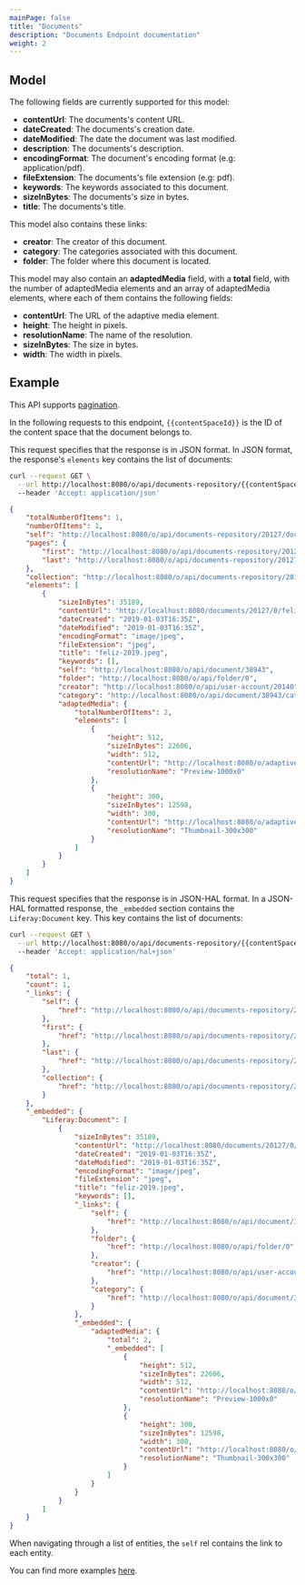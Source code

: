 ```yaml
---
mainPage: false
title: "Documents"
description: "Documents Endpoint documentation"
weight: 2
---
```


## Model

The following fields are currently supported for this model:

* **contentUrl**: The documents's content URL.
* **dateCreated**: The documents's creation date.
* **dateModified**: The date the document was last modified.
* **description**: The documents's description.
* **encodingFormat**: The document's encoding format (e.g: application/pdf).
* **fileExtension**: The documents's file extension (e.g: pdf).
* **keywords**: The keywords associated to this document.
* **sizeInBytes**: The documents's size in bytes.
* **title**: The documents's title.

This model also contains these links:

* **creator**:  The creator of this document.
* **category**: The categories associated with this document.
* **folder**: The folder where this document is located.

This model may also contain an **adaptedMedia** field,
with a **total** field, with the number of adaptedMedia elements and
an array of adaptedMedia elements, where each of them contains the
following fields:

* **contentUrl**: The URL of the adaptive media element.
* **height**: The height in pixels.
* **resolutionName**: The name of the resolution.
* **sizeInBytes**: The size in bytes.
* **width**: The width in pixels.

## Example

This API supports [pagination](/docs/general/pagination.html). 

In the following requests to this endpoint, `{{contentSpaceId}}` is the ID of the content space that the document belongs to.

This request specifies that the response is in JSON format. In JSON format, the response's `elements` key contains the list of documents:

```bash json
curl --request GET \
  --url http://localhost:8080/o/api/documents-repository/{{contentSpaceId}}/document?page=1&per_page=1\
  --header 'Accept: application/json'
```
```json
{
    "totalNumberOfItems": 1,
    "numberOfItems": 1,
    "self": "http://localhost:8080/o/api/documents-repository/20127/document?page=1&per_page=1",
    "pages": {
        "first": "http://localhost:8080/o/api/documents-repository/20127/document?page=1&per_page=1",
        "last": "http://localhost:8080/o/api/documents-repository/20127/document?page=1&per_page=1"
    },
    "collection": "http://localhost:8080/o/api/documents-repository/20127/document",
    "elements": [
        {
            "sizeInBytes": 35189,
            "contentUrl": "http://localhost:8080/documents/20127/0/feliz-2019.jpeg/bf054c54-1c20-ba7b-c07f-9c740dc273e1?t=1546533330994",
            "dateCreated": "2019-01-03T16:35Z",
            "dateModified": "2019-01-03T16:35Z",
            "encodingFormat": "image/jpeg",
            "fileExtension": "jpeg",
            "title": "feliz-2019.jpeg",
            "keywords": [],
            "self": "http://localhost:8080/o/api/document/38943",
            "folder": "http://localhost:8080/o/api/folder/0",
            "creator": "http://localhost:8080/o/api/user-account/20140",
            "category": "http://localhost:8080/o/api/document/38943/categories",
            "adaptedMedia": {
                "totalNumberOfItems": 2,
                "elements": [
                    {
                        "height": 512,
                        "sizeInBytes": 22606,
                        "width": 512,
                        "contentUrl": "http://localhost:8080/o/adaptive-media/image/38943/Preview-1000x0/feliz-2019.jpeg",
                        "resolutionName": "Preview-1000x0"
                    },
                    {
                        "height": 300,
                        "sizeInBytes": 12598,
                        "width": 300,
                        "contentUrl": "http://localhost:8080/o/adaptive-media/image/38943/Thumbnail-300x300/feliz-2019.jpeg",
                        "resolutionName": "Thumbnail-300x300"
                    }
                ]
            }
        }
    ]
}
```

This request specifies that the response is in JSON-HAL format. In a JSON-HAL formatted response, the `_embedded` section contains the `Liferay:Document` key. This key contains the list of documents:

```bash hal
curl --request GET \
  --url http://localhost:8080/o/api/documents-repository/{{contentSpaceId}}/document?page=1&per_page=1\
  --header 'Accept: application/hal+json'
```
```json hal
{
    "total": 1,
    "count": 1,
    "_links": {
        "self": {
            "href": "http://localhost:8080/o/api/documents-repository/20127/document?page=1&per_page=1"
        },
        "first": {
            "href": "http://localhost:8080/o/api/documents-repository/20127/document?page=1&per_page=1"
        },
        "last": {
            "href": "http://localhost:8080/o/api/documents-repository/20127/document?page=1&per_page=1"
        },
        "collection": {
            "href": "http://localhost:8080/o/api/documents-repository/20127/document"
        }
    },
    "_embedded": {
        "Liferay:Document": [
            {
                "sizeInBytes": 35189,
                "contentUrl": "http://localhost:8080/documents/20127/0/feliz-2019.jpeg/bf054c54-1c20-ba7b-c07f-9c740dc273e1?t=1546533330994",
                "dateCreated": "2019-01-03T16:35Z",
                "dateModified": "2019-01-03T16:35Z",
                "encodingFormat": "image/jpeg",
                "fileExtension": "jpeg",
                "title": "feliz-2019.jpeg",
                "keywords": [],
                "_links": {
                    "self": {
                        "href": "http://localhost:8080/o/api/document/38943"
                    },
                    "folder": {
                        "href": "http://localhost:8080/o/api/folder/0"
                    },
                    "creator": {
                        "href": "http://localhost:8080/o/api/user-account/20140"
                    },
                    "category": {
                        "href": "http://localhost:8080/o/api/document/38943/categories"
                    }
                },
                "_embedded": {
                    "adaptedMedia": {
                        "total": 2,
                        "_embedded": [
                            {
                                "height": 512,
                                "sizeInBytes": 22606,
                                "width": 512,
                                "contentUrl": "http://localhost:8080/o/adaptive-media/image/38943/Preview-1000x0/feliz-2019.jpeg",
                                "resolutionName": "Preview-1000x0"
                            },
                            {
                                "height": 300,
                                "sizeInBytes": 12598,
                                "width": 300,
                                "contentUrl": "http://localhost:8080/o/adaptive-media/image/38943/Thumbnail-300x300/feliz-2019.jpeg",
                                "resolutionName": "Thumbnail-300x300"
                            }
                        ]
                    }
                }
            }
        ]
    }
}
```

When navigating through a list of entities, the `self` rel contains the link to each entity. 

You can find more examples [here](/docs/content-space/documentsRepository/documents/examples.html).
